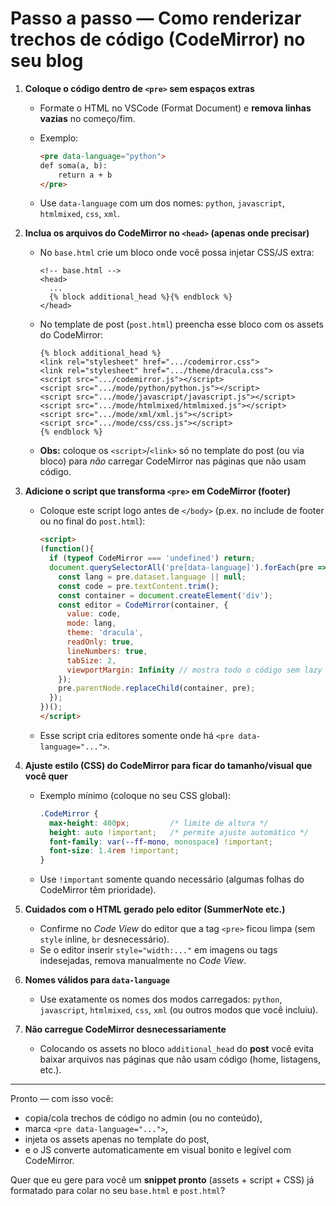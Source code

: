 # Passo a passo — Como renderizar trechos de código (CodeMirror) no seu blog

1. **Coloque o código dentro de `<pre>` sem espaços extras**

   * Formate o HTML no VSCode (Format Document) e **remova linhas vazias** no começo/fim.
   * Exemplo:

     ```html
     <pre data-language="python">
     def soma(a, b):
         return a + b
     </pre>
     ```
   * Use `data-language` com um dos nomes: `python`, `javascript`, `htmlmixed`, `css`, `xml`.

2. **Inclua os arquivos do CodeMirror no `<head>` (apenas onde precisar)**

   * No `base.html` crie um bloco onde você possa injetar CSS/JS extra:

     ```django
     <!-- base.html -->
     <head>
       ...
       {% block additional_head %}{% endblock %}
     </head>
     ```
   * No template de post (`post.html`) preencha esse bloco com os assets do CodeMirror:

     ```django
     {% block additional_head %}
     <link rel="stylesheet" href=".../codemirror.css">
     <link rel="stylesheet" href=".../theme/dracula.css">
     <script src=".../codemirror.js"></script>
     <script src=".../mode/python/python.js"></script>
     <script src=".../mode/javascript/javascript.js"></script>
     <script src=".../mode/htmlmixed/htmlmixed.js"></script>
     <script src=".../mode/xml/xml.js"></script>
     <script src=".../mode/css/css.js"></script>
     {% endblock %}
     ```
   * **Obs:** coloque os `<script>`/`<link>` só no template do post (ou via bloco) para *não* carregar CodeMirror nas páginas que não usam código.

3. **Adicione o script que transforma `<pre>` em CodeMirror (footer)**

   * Coloque este script logo antes de `</body>` (p.ex. no include de footer ou no final do `post.html`):

     ```html
     <script>
     (function(){
       if (typeof CodeMirror === 'undefined') return;
       document.querySelectorAll('pre[data-language]').forEach(pre => {
         const lang = pre.dataset.language || null;
         const code = pre.textContent.trim();
         const container = document.createElement('div');
         const editor = CodeMirror(container, {
           value: code,
           mode: lang,
           theme: 'dracula',
           readOnly: true,
           lineNumbers: true,
           tabSize: 2,
           viewportMargin: Infinity // mostra todo o código sem lazy rendering interno
         });
         pre.parentNode.replaceChild(container, pre);
       });
     })();
     </script>
     ```
   * Esse script cria editores somente onde há `<pre data-language="...">`.

4. **Ajuste estilo (CSS) do CodeMirror para ficar do tamanho/visual que você quer**

   * Exemplo mínimo (coloque no seu CSS global):

     ```css
     .CodeMirror { 
       max-height: 400px;         /* limite de altura */
       height: auto !important;   /* permite ajuste automático */
       font-family: var(--ff-mono, monospace) !important;
       font-size: 1.4rem !important;
     }
     ```
   * Use `!important` somente quando necessário (algumas folhas do CodeMirror têm prioridade).

5. **Cuidados com o HTML gerado pelo editor (SummerNote etc.)**

   * Confirme no *Code View* do editor que a tag `<pre>` ficou limpa (sem `style` inline, `br` desnecessário).
   * Se o editor inserir `style="width:..."` em imagens ou tags indesejadas, remova manualmente no *Code View*.

6. **Nomes válidos para `data-language`**

   * Use exatamente os nomes dos modos carregados: `python`, `javascript`, `htmlmixed`, `css`, `xml` (ou outros modos que você incluiu).

7. **Não carregue CodeMirror desnecessariamente**

   * Colocando os assets no bloco `additional_head` do **post** você evita baixar arquivos nas páginas que não usam código (home, listagens, etc.).

---

Pronto — com isso você:

* copia/cola trechos de código no admin (ou no conteúdo),
* marca `<pre data-language="...">`,
* injeta os assets apenas no template do post,
* e o JS converte automaticamente em visual bonito e legível com CodeMirror.

Quer que eu gere para você um **snippet pronto** (assets + script + CSS) já formatado para colar no seu `base.html` e `post.html`?
